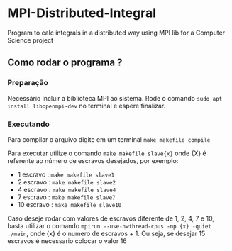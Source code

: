 # MPI-Distributed-Integral
Program to calc integrals in a distributed way using MPI lib for a Computer Science project

## Como rodar o programa ?

### Preparação
Necessário incluir a biblioteca MPI ao sistema. Rode o comando ```sudo apt install libopenmpi-dev``` no terminal e espere finalizar.

### Executando
Para compilar o arquivo digite em um terminal ```make makefile compile```

Para executar utilize o comando ```make makefile slave{x}``` onde {X} é referente ao número de escravos desejados, por exemplo:

- 1 escravo  :  ```make makefile slave1```
- 2 escravo  :  ```make makefile slave2```
- 4 escravo  :  ```make makefile slave4```
- 7 escravo  :  ```make makefile slave7```
- 10 escravo :  ```make makefile slave10```

Caso deseje rodar com valores de escravos diferente de 1, 2, 4, 7 e 10, basta utilizar o comando ```mpirun --use-hwthread-cpus -np {x} -quiet ./main```, onde {x} é o numero de escravos + 1. Ou seja, se desejar 15 escravos é necessario colocar o valor 16